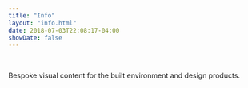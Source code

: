 ```yaml
---
title: "Info"
layout: "info.html"
date: 2018-07-03T22:08:17-04:00
showDate: false
---
```

&nbsp;

Bespoke visual content for the built environment and design products.

&nbsp;

&nbsp;

&nbsp;

&nbsp;

&nbsp;